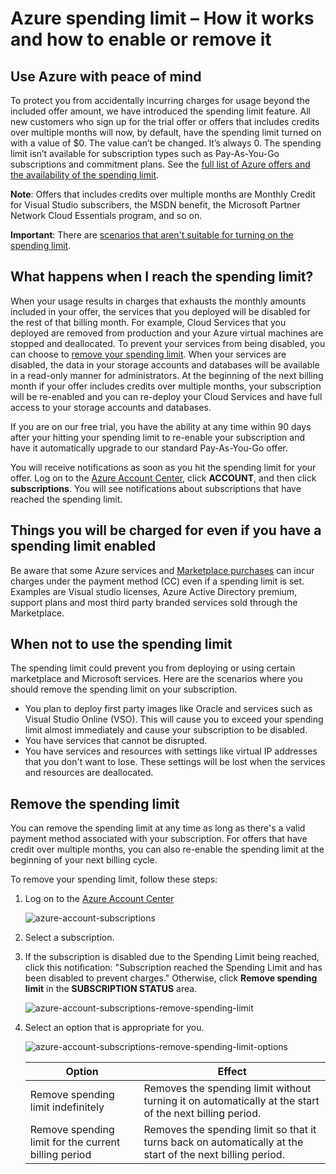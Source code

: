 <properties
	pageTitle="Azure spending limit | Microsoft Azure"
	description="Introduces the Azure spending limit feature which protect you from accidentally incurring charges"
	services="billing"
	documentationCenter=""
	authors="jiangchen79"
	manager="felixwu"
	editor=""
	tags="billing"/>

<tags
	ms.service="billing"
	ms.workload="na"
	ms.tgt_pltfrm="ibiza"
	ms.devlang="na"
	ms.topic="article"
	ms.date="04/28/2016"
	ms.author="cjiang"/>

# Azure spending limit – How it works and how to enable or remove it

## Use Azure with peace of mind
To protect you from accidentally incurring charges for usage beyond the included offer amount, we have introduced the spending limit feature. All new customers who sign up for the trial offer or offers that includes credits over multiple months will now, by default, have the spending limit turned on with a value of $0. The value can’t be changed. It’s always 0. The spending limit isn’t available for subscription types such as Pay-As-You-Go subscriptions and commitment plans. See the [full list of Azure offers and the availability of the spending limit](https://azure.microsoft.com/support/legal/offer-details/).

**Note**: Offers that includes credits over multiple months are Monthly Credit for Visual Studio subscribers, the MSDN benefit, the Microsoft Partner Network Cloud Essentials program, and so on.

**Important**: There are [scenarios that aren't suitable for turning on the spending limit](#scenarios-that-are-not-suitable-for-turning-on-the-spending-limit).

##  What happens when I reach the spending limit?
When your usage results in charges that exhausts the monthly amounts included in your offer, the services that you deployed will be disabled for the rest of that billing month. For example, Cloud Services that you deployed are removed from production and your Azure virtual machines are stopped and deallocated. To prevent your services from being disabled, you can choose to [remove your spending limit](#remove-the-spending-limit). When your services are disabled, the data in your storage accounts and databases will be available in a read-only manner for administrators. At the beginning of the next billing month if your offer includes credits over multiple months, your subscription will be re-enabled and you can re-deploy your Cloud Services and have full access to your storage accounts and databases.

If you are on our free trial, you have the ability at any time within 90 days after your hitting your spending limit to re-enable your subscription and have it automatically upgrade to our standard Pay-As-You-Go offer.

You will receive notifications as soon as you hit the spending limit for your offer. Log on to the [Azure Account Center](https://account.windowsazure.com/Subscriptions/), click **ACCOUNT**, and then click **subscriptions**. You will see notifications about subscriptions that have reached the spending limit.

## Things you will be charged for even if you have a spending limit enabled
Be aware that some Azure services and [Marketplace purchases](https://azure.microsoft.com/marketplace/) can incur charges under the payment method (CC) even if a spending limit is set. Examples are Visual studio licenses, Azure Active Directory premium, support plans and most third party branded services sold through the Marketplace.

## When not to use the spending limit
The spending limit could prevent you from deploying or using certain marketplace and Microsoft services. Here are the scenarios where you should remove the spending limit on your subscription.

- You plan to deploy first party images like Oracle and services such as Visual Studio Online (VSO). This will cause you to exceed your spending limit almost immediately and cause your subscription to be disabled.
- You have services that cannot be disrupted.
- You have services and resources with settings like virtual IP addresses that you don't want to lose. These settings will be lost when the services and resources are deallocated.

## Remove the spending limit

You can remove the spending limit at any time as long as there's a valid payment method associated with your subscription. For offers that have credit over multiple months, you can also re-enable the spending limit at the beginning of your next billing cycle.

To remove your spending limit, follow these steps:

1. Log on to the [Azure Account Center](https://account.windowsazure.com/Subscriptions/)

	![azure-account-subscriptions](..\..\articles\media\billing-azure-spending-limit\azure-account-subscriptions.png)
2. Select a subscription.
3. If the subscription is disabled due to the Spending Limit being reached, click this notification: "Subscription reached the Spending Limit and has been disabled to prevent charges." Otherwise, click **Remove spending limit** in the **SUBSCRIPTION STATUS** area.

	![azure-account-subscriptions-remove-spending-limit](..\..\articles\media\billing-azure-spending-limit\azure-account-subscriptions-remove-spending-limit.png)
4. Select an option that is appropriate for you.

	![azure-account-subscriptions-remove-spending-limit-options](..\..\articles\media\billing-azure-spending-limit\azure-account-subscriptions-remove-spending-limit-options.png)

	| Option                                               | Effect                                                                                                     |
	|------------------------------------------------------|------------------------------------------------------------------------------------------------------------|
	| Remove spending limit indefinitely                   | Removes the spending limit without turning it on automatically at the start of the next billing period.    |
	| Remove spending limit for the current billing period | Removes the spending limit so that it turns back on automatically at the start of the next billing period. |
